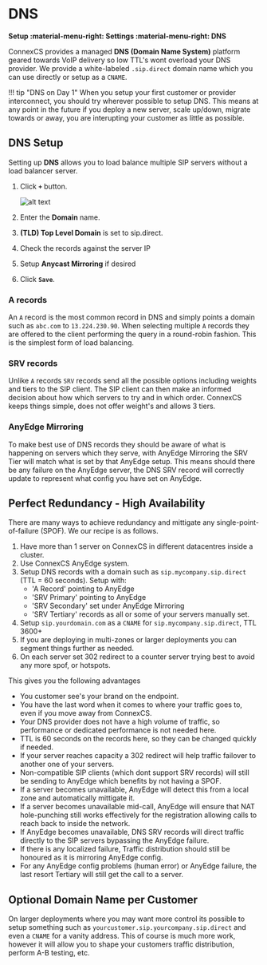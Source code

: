 # DNS
**Setup :material-menu-right: Settings :material-menu-right: DNS**

ConnexCS provides a managed **DNS (Domain Name System)** platform geared towards VoIP delivery so low TTL's wont overload your DNS provider. We provide a white-labeled `.sip.direct` domain name which you can use directly or setup as a `CNAME`.

!!! tip "DNS on Day 1"
    When you setup your first customer or provider interconnect, you should try wherever possible to setup DNS. This means at any point in the future if you deploy a new server, scale up/down, migrate towards or away, you are interupting your customer as little as possible.

## DNS Setup
Setting up **DNS** allows you to load balance multiple SIP servers without a load balancer server.

1. Click **`+`** button.

    ![alt text][dns]

2. Enter the **Domain** name. 
3. **(TLD) Top Level Domain** is set to sip.direct.
4. Check the records against the server IP
5. Setup **Anycast Mirroring** if desired
7. Click **`Save`**.

### A records
An `A` record is the most common record in DNS and simply points a domain such as `abc.com` to `13.224.230.90`. When selecting multiple `A` records they are offered to the client performing the query in a round-robin fashion. This is the simplest form of load balancing.

### SRV records
Unlike `A` records `SRV` records send all the possible options including weights and tiers to the SIP client. The SIP client can then make an informed decision about
how which servers to try and in which order. ConnexCS keeps things simple, does not offer weight's and allows 3 tiers.

### AnyEdge Mirroring
To make best use of DNS records they should be aware of what is happening on servers which they serve, with AnyEdge Mirroring the SRV Tier will match
what is set by that AnyEdge setup. This means should there be any failure on the AnyEdge server, the DNS SRV record will correctly update to represent
what config you have set on AnyEdge.

## Perfect Redundancy - High Availability
There are many ways to achieve redundancy and mittigate any single-point-of-failure (SPOF). We our recipe is as follows.

1. Have more than 1 server on ConnexCS in different datacentres inside a cluster.
2. Use ConnexCS AnyEdge system.
3. Setup DNS records with a domain such as `sip.mycompany.sip.direct` (TTL = 60 seconds). Setup with:
    * 'A Record' pointing to AnyEdge
    * 'SRV Primary' pointing to AnyEdge
    * 'SRV Secondary' set under AnyEdge Mirroring
    * 'SRV Tertiary' records as all or some of your servers manually set.
4. Setup `sip.yourdomain.com` as a `CNAME` for `sip.mycompany.sip.direct`, TTL 3600+
5. If you are deploying in multi-zones or larger deployments you can segment things further as needed.
6. On each server set 302 redirect to a counter server trying best to avoid any more spof, or hotspots.

This gives you the following advantages

* You customer see's your brand on the endpoint.
* You have the last word when it comes to where your traffic goes to, even if you move away from ConnexCS.
* Your DNS provider does not have a high volume of traffic, so performance or dedicated performance is not needed here.
* TTL is 60 seconds on the records here, so they can be changed quickly if needed.
* If your server reaches capacity a 302 redirect will help traffic failover to another one of your servers.
* Non-compatible SIP clients (which dont support SRV records) will still be sending to AnyEdge which benefits by not having a SPOF.
* If a server becomes unavailable, AnyEdge will detect this from a local zone and automatically mittigate it.
* If a server becomes unavailable mid-call, AnyEdge will ensure that NAT hole-punching still works effectively for the registration allowing calls to reach back to inside the network.
* If AnyEdge becomes unavailable, DNS SRV records will direct traffic directly to the SIP servers bypassing the AnyEdge failure.
* If there is any localized failure, Traffic distribution should still be honoured as it is mirroring AnyEdge config.
* For any AnyEdge config problems (human error) or AnyEdge failure, the last resort Tertiary will still get the call to a server.

## Optional Domain Name per Customer
On larger deployments where you may want more control its possible to setup something such as `yourcustomer.sip.yourcompany.sip.direct` and even a `CNAME` for a vanity address.
This of course is much more work, however it will allow you to shape your customers traffic distribution, perform A-B testing, etc.

[dns]: /setup/img/dns.png "DNS load-balance"

